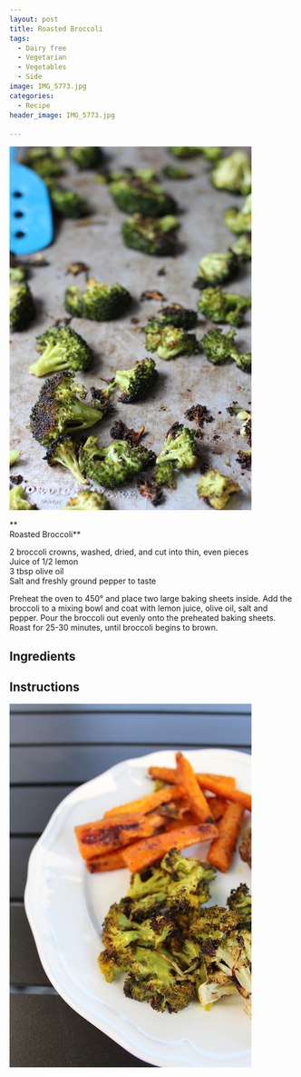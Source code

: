 ```yaml
---
layout: post
title: Roasted Broccoli
tags:
  - Dairy free
  - Vegetarian
  - Vegetables
  - Side
image: IMG_5773.jpg
categories:
  - Recipe
header_image: IMG_5773.jpg

---
```


![Image of Roasted Broccoli.](/upload/IMG_5773.jpg)

**  
Roasted Broccoli**  
  
2 broccoli crowns, washed, dried, and cut into thin, even pieces  
Juice of 1/2 lemon  
3 tbsp olive oil  
Salt and freshly ground pepper to taste  
  
Preheat the oven to 450° and place two large baking sheets inside. Add the broccoli to a mixing bowl and coat with lemon juice, olive oil, salt and pepper. Pour the broccoli out evenly onto the preheated baking sheets. Roast for 25-30 minutes, until broccoli begins to brown.

## Ingredients



## Instructions







![Image of Roasted Broccoli.](/upload/rb.jpg)
